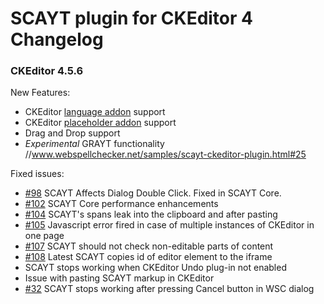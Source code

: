 SCAYT plugin for CKEditor 4 Changelog
====================
### CKEditor 4.5.6

New Features:
* CKEditor [language addon](//ckeditor.com/addon/language) support
* CKEditor [placeholder addon](//ckeditor.com/addon/placeholder) support
* Drag and Drop support
* *Experimental* GRAYT functionality //www.webspellchecker.net/samples/scayt-ckeditor-plugin.html#25

Fixed issues:
* [#98](//github.com/WebSpellChecker/ckeditor-plugin-scayt/issues/98) SCAYT Affects Dialog Double Click. Fixed in SCAYT Core.
* [#102](//github.com/WebSpellChecker/ckeditor-plugin-scayt/issues/102) SCAYT Core performance enhancements
* [#104](//github.com/WebSpellChecker/ckeditor-plugin-scayt/issues/104) SCAYT's spans leak into the clipboard and after pasting
* [#105](//github.com/WebSpellChecker/ckeditor-plugin-scayt/issues/105) Javascript error fired in case of multiple instances of CKEditor in one page
* [#107](//github.com/WebSpellChecker/ckeditor-plugin-scayt/issues/107) SCAYT should not check non-editable parts of content
* [#108](//github.com/WebSpellChecker/ckeditor-plugin-scayt/issues/108) Latest SCAYT copies id of editor element to the iframe
* SCAYT stops working when CKEditor Undo plug-in not enabled
* Issue with pasting SCAYT markup in CKEditor
* [#32](//github.com/WebSpellChecker/ckeditor-plugin-wsc/issues/32) SCAYT stops working after pressing Cancel button in WSC dialog
